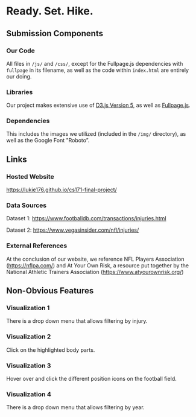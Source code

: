 # Ready. Set. Hike.

## Submission Components
### Our Code
All files in `/js/` and `/css/`, except for the Fullpage.js dependencies with `fullpage` in its filename, as well as the code within `index.html` are entirely our doing.

### Libraries
Our project makes extensive use of [D3.js Version 5](https://d3js.org/), as well as [Fullpage.js](https://alvarotrigo.com/fullPage/).

### Dependencies
This includes the images we utilized (included in the `/img/` directory), as well as the Google Font "Roboto”.

## Links
### Hosted Website
https://lukie176.github.io/cs171-final-project/

### Data Sources
Dataset 1: https://www.footballdb.com/transactions/injuries.html

Dataset 2: https://www.vegasinsider.com/nfl/injuries/

### External References
At the conclusion of our website, we reference NFL Players Association (https://nflpa.com/) and At Your Own Risk, a resource put together by the National Athletic Trainers Association (https://www.atyourownrisk.org/)

## Non-Obvious Features

### Visualization 1
There is a drop down menu that allows filtering by injury.

### Visualization 2
Click on the highlighted body parts.

### Visualization 3
Hover over and click the different position icons on the football field.

### Visualization 4
There is a drop down menu that allows filtering by year.

